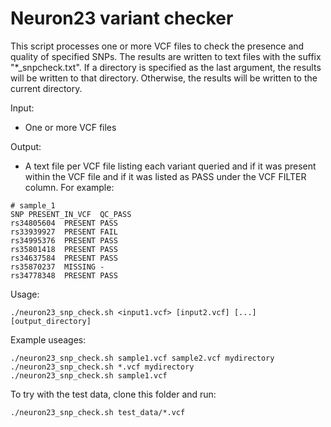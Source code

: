 # Neuron23 variant checker                               

This script processes one or more VCF files to check the presence and quality of specified SNPs. The results are written to text files with the suffix "*_snpcheck.txt". If a directory is specified as the last argument, the results will be written to that directory. Otherwise, the results will be written to the current directory.

Input:
- One or more VCF files

Output:
- A text file per VCF file listing each variant queried and if it was
present within the VCF file and if it was listed as PASS under the VCF FILTER
column. For example:

```
# sample_1
SNP	PRESENT_IN_VCF	QC_PASS
rs34805604	PRESENT	PASS
rs33939927	PRESENT	FAIL
rs34995376	PRESENT	PASS
rs35801418	PRESENT	PASS
rs34637584	PRESENT	PASS
rs35870237	MISSING	-
rs34778348	PRESENT	PASS
```

Usage:                                                                       
```
./neuron23_snp_check.sh <input1.vcf> [input2.vcf] [...] [output_directory]
```

Example useages:
```
./neuron23_snp_check.sh sample1.vcf sample2.vcf mydirectory                
./neuron23_snp_check.sh *.vcf mydirectory                                  
./neuron23_snp_check.sh sample1.vcf                                        
```                                                             

To try with the test data, clone this folder and run:
```
./neuron23_snp_check.sh test_data/*.vcf           
```






